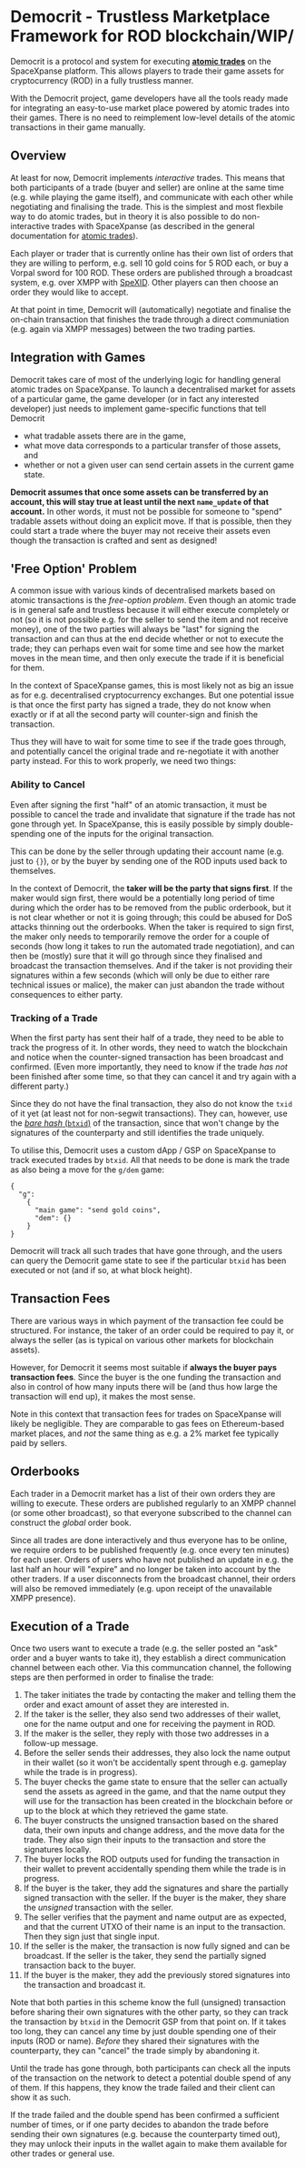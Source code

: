 # Democrit - Trustless Marketplace Framework for ROD blockchain/WIP/

Democrit is a protocol and system for executing [**atomic
trades**](https://github.com/spacexpanse/rod-core-wallet/blob/0.6.8/doc/spacexpanse/trading.md)
on the SpaceXpanse platform.  This allows players to trade their game assets for
cryptocurrency (ROD) in a fully trustless manner.

With the Democrit project, game developers have all the tools
ready made for integrating an easy-to-use market place powered by atomic
trades into their games.  There is no need to reimplement low-level details
of the atomic transactions in their game manually.

## Overview

At least for now, Democrit implements *interactive* trades.  This means that
both participants of a trade (buyer and seller) are online at the same time
(e.g. while playing the game itself), and communicate with each other while
negotiating and finalising the trade.  This is the simplest and most
flexbile way to do atomic trades, but in theory it is also possible
to do non-interactive trades with SpaceXpanse (as described in the general
documentation for [atomic
trades](https://github.com/spacexpanse/rod-core-wallet/blob/0.6.8/doc/spacexpanse/trading.md)).

Each player or trader that is currently online has their own list of orders
that they are willing to perform, e.g. sell 10 gold coins for 5 ROD each,
or buy a Vorpal sword for 100 ROD.  These orders are published through
a broadcast system, e.g. over XMPP with [SpeXID](https://github.com/spacexpanse/spexid).
Other players can then choose an order they would like to accept.

At that point in time, Democrit will (automatically) negotiate and finalise
the on-chain transaction that finishes the trade through a direct communiation
(e.g. again via XMPP messages) between the two trading parties.

## Integration with Games

Democrit takes care of most of the underlying logic for handling
general atomic trades on SpaceXpanse.  To launch a decentralised market for
assets of a particular game, the game developer (or in fact any
interested developer) just needs to implement game-specific functions
that tell Democrit

- what tradable assets there are in the game,
- what move data corresponds to a particular transfer of those assets, and
- whether or not a given user can send certain assets in the current game state.

**Democrit assumes that once some assets can be transferred by an account,
this will stay true at least until the next `name_update` of that account.**
In other words, it must not be possible for someone to "spend" tradable
assets without doing an explicit move.  If that is possible, then they could
start a trade where the buyer may not receive their assets even though
the transaction is crafted and sent as designed!

## 'Free Option' Problem

A common issue with various kinds of decentralised markets based on atomic
transactions is the *free-option problem*.  Even though an atomic trade is in
general safe and trustless because it will either execute completely or not
(so it is not possible e.g. for the seller to send the item and not receive
money), one of the two parties will always be "last" for signing the transaction
and can thus at the end decide whether or not to execute the trade;
they can perhaps even wait for some time and see how the market moves
in the mean time, and then only execute the trade if it is beneficial for them.

In the context of SpaceXpanse games, this is most likely not as big an issue
as for e.g. decentralised cryptocurrency exchanges.  But one potential issue
is that once the first party has signed a trade, they do not know when exactly
or if at all the second party will counter-sign and finish the transaction.

Thus they will have to wait for some time to see if the trade goes through,
and potentially cancel the original trade and re-negotiate it with
another party instead.  For this to work properly, we need two things:

### Ability to Cancel

Even after signing the first "half" of an atomic transaction, it must
be possible to cancel the trade and invalidate that signature if the
trade has not gone through yet.  In SpaceXpanse, this is easily possible by
simply double-spending one of the inputs for the original transaction.

This can be done by the seller through updating their account name
(e.g. just to `{}`), or by the buyer by sending one of the ROD inputs
used back to themselves.

In the context of Democrit, the **taker will be the party that signs first**.
If the maker would sign first, there would be a potentially long
period of time during which the order has to be removed from the public
orderbook, but it is not clear whether or not it is going through; this
could be abused for DoS attacks thinning out the orderbooks.
When the taker is required to sign first, the maker only needs to temporarily
remove the order for a couple of seconds (how long it takes to run the
automated trade negotiation), and can then be (mostly) sure that it will
go through since they finalised and broadcast the transaction themselves.
And if the taker is not providing their signatures within a few seconds
(which will only be due to either rare technical issues or malice),
the maker can just abandon the trade without consequences to either party.

### Tracking of a Trade

When the first party has sent their half of a trade, they need to be able
to track the progress of it.  In other words, they need to watch the
blockchain and notice when the counter-signed transaction has been broadcast
and confirmed.  (Even more importantly, they need to know if the trade
*has not* been finished after some time, so that they can cancel it and
try again with a different party.)

Since they do not have the final transaction, they also do not know the
`txid` of it yet (at least not for non-segwit transactions).  They can,
however, use the [*bare hash* (`btxid`)](https://github.com/spacexpanse/rod-core-wallet/pull/105)
of the transaction, since that won't change by the signatures of the
counterparty and still identifies the trade uniquely.

To utilise this, Democrit uses a custom dApp / GSP on SpaceXpanse to track executed
trades by `btxid`.  All that needs to be done is mark the trade as also
being a move for the `g/dem` game:

    {
      "g":
        {
          "main game": "send gold coins",
          "dem": {}
        }
    }

Democrit will track all such trades that have gone through, and the users can
query the Democrit game state to see if the particular `btxid` has been
executed or not (and if so, at what block height).

## Transaction Fees

There are various ways in which payment of the transaction fee could be
structured.  For instance, the taker of an order could be required to pay it,
or always the seller (as is typical on various other markets for blockchain
assets).

However, for Democrit it seems most suitable if **always the buyer pays
transaction fees**.  Since the buyer is the one funding the transaction
and also in control of how many inputs there will be (and thus how large
the transaction will end up), it makes the most sense.

Note in this context that transaction fees for trades on SpaceXpanse will likely
be negligible.  They are comparable to gas fees on Ethereum-based market
places, and *not* the same thing as e.g. a 2% market fee typically
paid by sellers.

## Orderbooks

Each trader in a Democrit market has a list of their own orders they
are willing to execute.  These orders are published regularly to an XMPP
channel (or some other broadcast), so that everyone subscribed to the channel
can construct the *global* order book.

Since all trades are done interactively and thus everyone has to be online,
we require orders to be published frequently (e.g. once every ten minutes) for
each user.  Orders of users who have not published an update in e.g. the
last half an hour will "expire" and no longer be taken into account by
the other traders.  If a user disconnects from the broadcast channel,
their orders will also be removed immediately (e.g. upon receipt of the
unavailable XMPP presence).

## Execution of a Trade

Once two users want to execute a trade (e.g. the seller posted an
"ask" order and a buyer wants to take it), they establish a direct
communication channel between each other.  Via this communcation channel,
the following steps are then performed in order to finalise the trade:

1. The taker initiates the trade by contacting the maker and telling
   them the order and exact amount of asset they are interested in.
1. If the taker is the seller, they also send two addresses of their wallet,
   one for the name output and one for receiving the payment in ROD.
1. If the maker is the seller, they reply with those two addresses
   in a follow-up message.
1. Before the seller sends their addresses, they also lock the name output
   in their wallet (so it won't be accidentally spent through e.g. gameplay
   while the trade is in progress).
1. The buyer checks the game state to ensure that the seller can actually
   send the assets as agreed in the game, and that the name output
   they will use for the transaction has been created in the blockchain
   before or up to the block at which they retrieved the game state.
1. The buyer constructs the unsigned transaction based on the shared data,
   their own inputs and change address, and the move data for the trade.
   They also sign their inputs to the transaction and store the
   signatures locally.
1. The buyer locks the ROD outputs used for funding the transaction
   in their wallet to prevent accidentally spending them while the
   trade is in progress.
1. If the buyer is the taker, they add the signatures and share the
   partially signed transaction with the seller.  If the buyer is the maker,
   they share the *unsigned* transaction with the seller.
1. The seller verifies that the payment and name output are as expected,
   and that the current UTXO of their name is an input to the transaction.
   Then they sign just that single input.
1. If the seller is the maker, the transaction is now fully signed and
   can be broadcast.  If the seller is the taker, they send the partially
   signed transaction back to the buyer.
1. If the buyer is the maker, they add the previously stored signatures
   into the transaction and broadcast it.

Note that both parties in this scheme know the full (unsigned) transaction
before sharing their own signatures with the other party, so they can
track the transaction by `btxid` in the Democrit GSP from that point on.
If it takes too long, they can cancel any time by just double spending one
of their inputs (ROD or name).  *Before* they shared their signatures
with the counterparty, they can "cancel" the trade simply by abandoning it.

Until the trade has gone through, both participants can check all the
inputs of the transaction on the network to detect a potential double spend
of any of them.  If this happens, they know the trade failed and their
client can show it as such.

If the trade failed and the double spend has been confirmed a sufficient
number of times, or if one party decides to abandon the trade before
sending their own signatures (e.g. because the counterparty timed out),
they may unlock their inputs in the wallet again to make them available
for other trades or general use.

